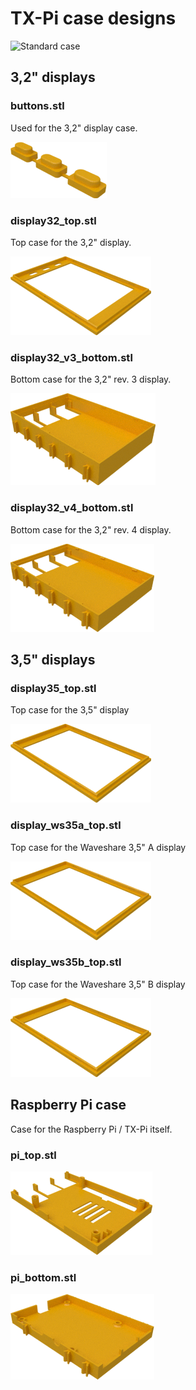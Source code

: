 # TX-Pi case designs

![Standard case](../images/tx-pi-cases.jpg)


## 3,2" displays

### buttons.stl

Used for the 3,2" display case.

![Buttons for the 3,2" case](../images/stl/buttons.png)


### display32_top.stl

Top case for the 3,2" display. 

![3,2" top case](../images/stl/display32_top.png)


### display32_v3_bottom.stl

Bottom case for the 3,2" rev. 3 display. 

![3,2" rev. 3 bottom case](../images/stl/display32_v3_bottom.png)


### display32_v4_bottom.stl

Bottom case for the 3,2" rev. 4 display. 

![3,2" rev. 4 bottom case](../images/stl/display32_v4_bottom.png)


## 3,5" displays

### display35_top.stl

Top case for the 3,5" display

![3,5" top case](../images/stl/display35_top.png)


### display_ws35a_top.stl

Top case for the Waveshare 3,5" A display

![3,5" Waveshare type A top case](../images/stl/display_ws35a_top.png)


### display_ws35b_top.stl

Top case for the Waveshare 3,5" B display

![3,5" Waveshare type B top case](../images/stl/display_ws35b_top.png)


## Raspberry Pi case

Case for the Raspberry Pi / TX-Pi itself.

### pi_top.stl

![Top case](../images/stl/pi_top.png)

### pi_bottom.stl

![Bottom case](../images/stl/pi_bottom.png)

